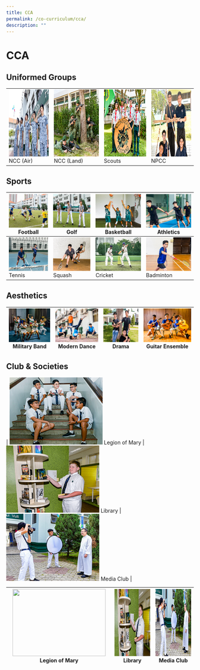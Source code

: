 ```yaml
---
title: CCA
permalink: /co-curriculum/cca/
description: ""
---
```

# CCA


## Uniformed Groups


|   |   |   |  |
| -------- | -------- | -------- | -------- | 
|  <img src="images/Ncc_1.jpg" style="width:250px; height:180px"> NCC (Air)    | <img src="images/NCC%20(land).jpg" style="width:250px; height:180px"/>  NCC (Land)    | <img src="/images/Scouts.jpg" style="width:250px; height:180px"/>  Scouts     |  <img src="/images/NPCC.jpg" style="width:250px; height:180px"/> NPCC     |    

Sports
------

<img src="/images/football.jpg" style="width:250px; height:90px"/> Football  | <img src="/images/Golf.jpg" style="width:250px; height:90px"/> Golf | <img src="/images/Basketball.jpg" style="width:250px; height:90px"/> Basketball | <img src="/images/track%20n%20Field.jpg" style="width:250px; height:90px"/> Athletics |
|-----|-----|-----|-----|
<img src="/images/tennis.jpg" style="width:250px; height:90px"/> Tennis  | <img src="/images/Squash.jpg" style="width:250px; height:90px"/> Squash | <img src="/images/Cricket.jpg" style="width:250px; height:90px"/> Cricket | <img src="/images/Badminton.jpg" style="width:250px; height:90px"/> Badminton |

Aesthetics
----------
| <img src="images/Military%20Band.jpg" style="width:180px; height:90px"/> Military Band  | <img src="images/dance.jpg" style="width:180px; height:90px"/> Modern Dance | <img src="/images/drama.jpg" style="width:180px; height:90px"/> Drama | <img src="/images/Guitar%20Ensemble.jpg" style="width:180px; height:90px"/> Guitar Ensemble |
|-----|-----|-----|-----|

Club & Societies
----------------

| <img src="images/legion%20of%20mary.jpg" style="width:250px; height:180px"/> Legion of Mary  | <img src="/images/Library.jpg" style="width:250px; height:180px"/> Library | <img src="/images/media%20and%20design.jpg" style="width:250px; height:180px"/> Media Club |

 <img src="/images/images/legion%20of%20mary.jpg" style="width:250px; height:180px"/> Legion of Mary  | <img src="/images/Library.jpg" style="width:250px; height:180px"/> Library | <img src="/images/media%20and%20design.jpg" style="width:250px; height:180px"/> Media Club | 
|-----|-----|-----|